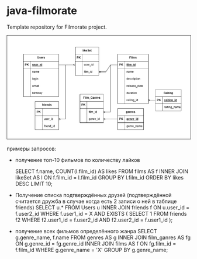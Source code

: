 # java-filmorate
Template repository for Filmorate project.

![bd.drawio.png](src/main/resources/bd.drawio.png)

примеры запросов:
- получение топ-10 фильмов по количеству лайков

  SELECT f.name,
      COUNT(l.film_id) AS likes
  FROM films AS f
  INNER JOIN likeSet AS l ON f.film_id = l.film_id
  GROUP BY l.film_id
  ORDER BY likes DESC
  LIMIT 10;

- Получение списка подтверждённых друзей
  (подтверждённой считается дружба в случае когда есть 2 записи о ней в таблице friends)
  SELECT u.*
  FROM Users u
  INNER JOIN friends f ON u.user_id = f.user2_id
  WHERE f.user1_id = X
  AND EXISTS (
  SELECT 1
  FROM friends f2
  WHERE f2.user1_id = f.user2_id
  AND f2.user2_id = f.user1_id
  );

- получение всех фильмов определённого жанра
  SELECT g.genre_name,
         f.name
  FROM genres AS g
  INNER JOIN film_ganres AS fg ON g.genre_id = fg.genre_id
  INNER JOIN films AS f ON fg.film_id = f.film_id
  WHERE g.genre_name = 'X'
  GROUP BY g.genre_name;
